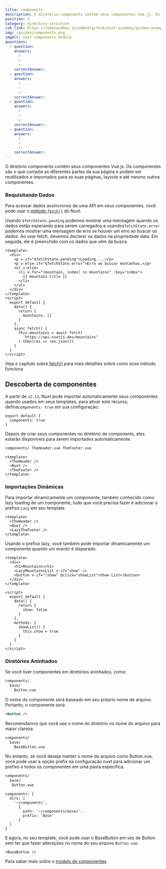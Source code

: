 ```yaml
---
title: components
description: O diretório components contém seus componentes Vue.js. Os componentes são o que compõe as diferentes partes da sua página e podem ser reutilizados e importados para as suas páginas, layouts e até mesmo outros componentes.
position: 3
category: directory-structure
csb_link: https://codesandbox.io/embed/github/nuxt-academy/guides-examples/tree/master/04_directory_structure/03_components?fontsize=14&hidenavigation=1&theme=dark
img: /guides/components.png
imgAlt: nuxt components module
questions:
  - question:
    answers:
      -
      -
      -
    correctAnswer:
  - question:
    answers:
      -
      -
      -
    correctAnswer:
  - question:
    answers:
      -
      -
      -
    correctAnswer:
  - question:
    answers:
      -
      -
      -
    correctAnswer:
---
```


O diretório components contém seus componentes Vue.js. Os componentes são o que compõe as diferentes partes da sua página e podem ser reutilizados e importados para as suas páginas, layouts e até mesmo outros componentes.

### Requisitando Dados

Para acessar dados assíncronos de uma API em seus componentes, você pode usar o [ método `fetch()`](/guides/features/data-fetching#the-fetch-method) do Nuxt.

Usando `$fetchState.pending` podemos mostrar uma mensagem quando os dados estão esperando para serem carregados e usando`$fetchState.error` podemos mostrar uma mensagem de erro se houver um erro ao buscar os dados. Ao usar fetch, devemos declarar os dados na propriedade data. Em seguida, ele é preenchido com os dados que vêm da busca.

```html{}[components/MountainsList.vue]
<template>
  <div>
    <p v-if="$fetchState.pending">Loading....</p>
    <p v-else-if="$fetchState.error">Erro ao buscar montanhas.</p>
    <ul v-else>
      <li v-for="(mountain, index) in mountains" :key="index">
        {{ mountain.title }}
      </li>
    </ul>
  </div>
</template>
<script>
  export default {
    data() {
      return {
        mountains: []
      }
    },
    async fetch() {
      this.mountains = await fetch(
        'https://api.nuxtjs.dev/mountains'
      ).then(res => res.json())
    }
  }
</script>
```

<base-alert type="next">

Veja o capítulo sobre [fetch()](/guides/features/data-fetching#the-fetch-method) para mais detalhes sobre como esse método funciona

</base-alert>

## Descoberta de componentes

<app-modal :src="img" :alt="imgAlt"></app-modal>

A partir de `v2.13`, Nuxt pode importar automaticamente seus componentes quando usados ​​em seus templates, para ativar este recurso, defina`components: true` em sua configuração:

```js{}[nuxt.config.js]
export default {
  components: true
}
```

Depois de criar seus componentes no diretório de components, eles estarão disponíveis para serem importados automaticamente.

```html
components/ TheHeader.vue TheFooter.vue
```

```html{}[layouts/default.vue]
<template>
  <TheHeader />
  <Nuxt />
  <TheFooter />
</template>
```

### Importações Dinâmicas

Para importar dinamicamente um componente, também conhecido como lazy loading de um componente, tudo que você precisa fazer é adicionar o prefixo `Lazy` em seu template.

```html{}[layouts.default.vue]
<template>
  <TheHeader />
  <Nuxt />
  <LazyTheFooter />
</template>
```

Usando o prefixo lazy, você também pode importar dinamicamente um componente quando um evento é disparado.

```html{}[pages/index.vue]
<template>
  <div>
    <h1>Mountains</h1>
    <LazyMountainsList v-if="show" />
    <button v-if="!show" @click="showList">Show List</button>
  </div>
</template>

<script>
  export default {
    data() {
      return {
        show: false
      }
    },
    methods: {
      showList() {
        this.show = true
      }
    }
  }
</script>
```

### Diretórios Aninhados

Se você tiver componentes em diretórios aninhados, como:

```bash
components/
  base/
    Button.vue
```

O nome do componente será baseado em seu próprio nome de arquivo. Portanto, o componente será:

```html
<button />
```

Recomendamos que você use o nome do diretório no nome do arquivo para maior clareza:

```bash
components/
  base/
    BaseButton.vue
```

No entanto, se você deseja manter o nome do arquivo como Button.vue, você pode usar a opção prefix na configuração nuxt para adicionar um prefixo a todos os componentes em uma pasta específica.

```bash
components/
  base/
   Button.vue
```

```bash{}[nuxt.config.js]
components: {
  dirs: [
    '~/components',
      {
        path: '~/components/base/',
        prefix: 'Base'
      }
  ]
}
```

E agora, no seu template, você pode usar o BaseButton em vez de Button sem ter que fazer alterações no nome do seu arquivo `Button.vue`.

```html{}[pages/index.vue]
<BaseButton />
```

<app-modal>
  <code-sandbox :src="csb_link"></code-sandbox>
</app-modal>

<base-alert type="next">

Para saber mais sobre o [módulo de componentes](/blog/improve-your-developer-experience-with-nuxt-components)

</base-alert>
